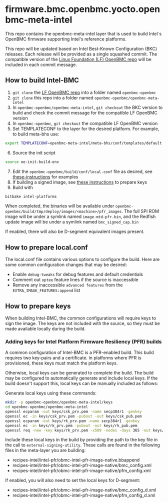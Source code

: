 # firmware.bmc.openbmc.yocto.openbmc-meta-intel
This repo contains the openbmc-meta-intel layer that is used to build Intel`s
OpenBMC firmware supporting Intel's reference platforms.

This repo will be updated based on Intel Best-Known Configuration (BKC)
releases. Each release will be provided as a single squashed commit. The
compatible version of the [Linux Foundation (LF) OpenBMC repo][1] will be
included in each commit message.

## How to build Intel-BMC
1. `git clone` the [LF OpenBMC repo][1] into a folder named `openbmc-openbmc`
2. `git clone` this repo into a folder named
`openbmc-openbmc/openbmc-meta-intel`
3. In `openbmc-openbmc/openbmc-meta-intel`, `git checkout` the BKC version to
build and check the commit message for the compatible LF OpenBMC version
4. In `openbmc-openbmc`, `git checkout` the compatible LF OpenBMC version
5. Set TEMPLATECONF to the layer for the desired platform. For example, to
build meta-bhs use:
```sh
export TEMPLATECONF=openbmc-meta-intel/meta-bhs/conf/templates/default
```
6. Source the init script
```sh
source oe-init-build-env
```
7. Edit the `openbmc-openbmc/build/conf/local.conf` file as desired, see
[these-instructions](#How-to-prepare-localconf) for examples
8. If building a signed image, see [these instructions](#how-to-prepare-keys)
to prepare keys
9. Build with
```sh
bitbake intel-platforms
```

When completed, the binaries will be available under
`openbmc-openbmc/build/tmp/deploy/images/<machine>/pfr_images`. The full SPI
ROM image will be under a symlink named `image-mtd-pfr.bin`, and the Redfish
update image will be under a symlink named `bmc_signed_cap.bin`

If enabled, there will also be D-segment equivalent images present.

## How to prepare local.conf
The local.conf file contains various options to configure the build. Here are
some common configuration changes that may be desired:

* Enable `debug-tweaks` for debug features and default credentials
* Comment out `optee` feature lines if the source is inaccessible
* Remove any inaccessible `advanced features` from the
`EXTRA_IMAGE_FEATURES:append` list

## How to prepare keys
When building Intel-BMC, the common configurations will require keys to sign
the image. The keys are not included with the source, so they must be made
available locally during the build.

### Adding keys for Intel Platform Firmware Resiliency (PFR) builds
A common configuration of Intel-BMC is a PFR-enabled build. This build requires
two key-pairs and a certificate. In platforms where PFR is provisioned, these
keys must match the platform keys.

Otherwise, local keys can be generated to complete the build. The build may be
configured to automatically generate and include local keys. If the build
doesn't support this, local keys can be manually included as follows:

Generate local keys using these commands:
```sh
mkdir -p openbmc-openbmc/openbmc-meta-intel/keys
cd openbmc-openbmc/openbmc-meta-intel
openssl ecparam -out keys/csk_prv.pem -name secp384r1 -genkey
openssl ec -in keys/csk_prv.pem -pubout -out keys/csk_pub.pem
openssl ecparam -out keys/rk_prv.pem -name secp384r1 -genkey
openssl ec -in keys/rk_prv.pem -pubout -out keys/rk_pub.pem
openssl req -new -key keys/rk_prv.pem -x509 -nodes -days 365 -out keys/rk_cert.pem
```

Include these local keys in the build by providing the path to the key file in
the call to `external-signing-utility`. These calls are found in the following files
in the meta-layer you are building:

* recipes-intel/intel-pfr/obmc-intel-pfr-image-native.bbappend
* recipes-intel/intel-pfr/obmc-intel-pfr-image-native/bmc_config.xml
* recipes-intel/intel-pfr/obmc-intel-pfr-image-native/pfm_config.xml

If enabled, you will also need to set the local keys for D-segment:

* recipes-intel/intel-pfr/obmc-intel-pfr-image-native/bmc_config_d.xml
* recipes-intel/intel-pfr/obmc-intel-pfr-image-native/pfm_config_d.xml



[1]: https://github.com/openbmc/openbmc
